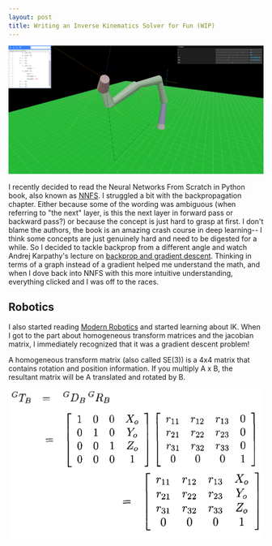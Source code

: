 ```yaml
---
layout: post
title: Writing an Inverse Kinematics Solver for Fun (WIP)
---
```


![](/images/ik_post/pic1.png)

I recently decided to read the Neural Networks From Scratch in Python book, also known as [NNFS](https://nnfs.io/). I struggled a bit with the backpropagation chapter. Either because some of the wording was ambiguous (when referring to "the next" layer, is this the next layer in forward pass or backward pass?) or because the concept is just hard to grasp at first. I don't blame the authors, the book is an amazing crash course in deep learning-- I think some concepts are just genuinely hard and need to be digested for a while. So I decided to tackle backprop from a different angle and watch Andrej Karpathy's lecture on [backprop and gradient descent](https://www.youtube.com/watch?v=VMj-3S1tku0). Thinking in terms of a graph instead of a gradient helped me understand the math, and when I dove back into NNFS with this more intuitive understanding, everything clicked and I was off to the races.

## Robotics

I also started reading [Modern Robotics](http://hades.mech.northwestern.edu/images/7/7f/MR.pdf) and started learning about IK. When I got to the part about homogeneous transform matrices and the jacobian matrix, I immediately recognized that it was a gradient descent problem! 

A homogeneous transform matrix (also called SE(3)) is a 4x4 matrix that contains rotation and position information. If you multiply A x B, the resultant matrix will be A translated and rotated by B.

![](/images/ik_post/matrix.webp)